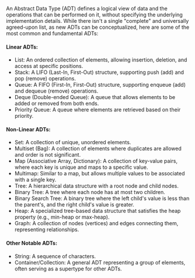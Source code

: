 An Abstract Data Type (ADT) defines a logical view of data and the operations that can be performed on it, without specifying the underlying implementation details. While there isn't a single "complete" and universally agreed-upon list, as new ADTs can be conceptualized, here are some of the most common and fundamental ADTs:  

#### Linear ADTs:
* List: An ordered collection of elements, allowing insertion, deletion, and access at specific positions.
* Stack: A LIFO (Last-In, First-Out) structure, supporting push (add) and pop (remove) operations.
* Queue: A FIFO (First-In, First-Out) structure, supporting enqueue (add) and dequeue (remove) operations.
* Deque (Double-ended Queue): A queue that allows elements to be added or removed from both ends.
* Priority Queue: A queue where elements are retrieved based on their priority.

#### Non-Linear ADTs:
* Set: A collection of unique, unordered elements.
* Multiset (Bag): A collection of elements where duplicates are allowed and order is not significant.
* Map (Associative Array, Dictionary): A collection of key-value pairs, where each key is unique and maps to a specific value.
* Multimap: Similar to a map, but allows multiple values to be associated with a single key.
* Tree: A hierarchical data structure with a root node and child nodes.
* Binary Tree: A tree where each node has at most two children.
* Binary Search Tree: A binary tree where the left child's value is less than the parent's, and the right child's value is greater.
* Heap: A specialized tree-based data structure that satisfies the heap property (e.g., min-heap or max-heap).
* Graph: A collection of nodes (vertices) and edges connecting them, representing relationships.

#### Other Notable ADTs:
* String: A sequence of characters.
* Container/Collection: A general ADT representing a group of elements, often serving as a supertype for other ADTs.
